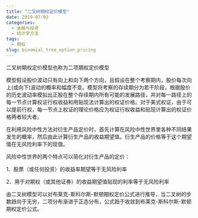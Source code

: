 ```yaml
---
title: "二叉树期权定价模型"
date: 2019-07-02
categories:
  - 金融与投资
  - 统计学方法
tags:
  - 期权
slug: binomial_tree_option_pricing
---
```


二叉树期权定价模型也称为二项期权定价模型

模型假设股价波动只有向上和向下两个方向，且假设在整个考察期内，股价每次向上(或向下)波动的概率和幅度不变。模型将考察的存续期分为若干阶段，根据股价的历史波动率模拟出正股在整个存续期内所有可能的发展路径，并对每一路径上的每一节点计算权证行权收益和用贴现法计算出的权证价格。对于美式权证，由于可以提前行权，每一节点上权证的理论价格应为权证行权收益和贴现计算出的权证价格两者较大者。

在利用风险中性方法对衍生产品定价时，首先计算在风险中性世界里各种不同结果发生的概率，然后由此计算衍生产品的收益期望值。衍生产品的价格等于这个期望值在无风险利率下的现值。

风险中性世界的两个特点可以简化对衍生产品的定价：

1、股票（或任何投资）的收益率期望等于无风险利率

2、用于对期权（或其他证券）的收益期望值贴现的利率等于无风险利率

由二叉树模型可以对布莱克-斯科尔斯-默顿期权定价公式进行推导，当二叉树的步数趋向于无穷，二项分布渐进于正态分布，公式趋于收敛到布莱克-斯科尔斯-默顿期权定价公式。
